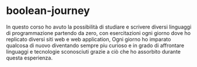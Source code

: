# boolean-journey

In questo corso ho avuto la possibilità di studiare e scrivere
diversi linguaggi di programmazione partendo da zero, con esercitazioni ogni giorno dove ho replicato diversi siti web e web application, Ogni giorno ho imparato qualcosa di nuovo
diventando sempre piu curioso e in grado di affrontare linguaggi e tecnologie sconosciuti grazie a ciò che ho assorbito durante questa esperienza.
